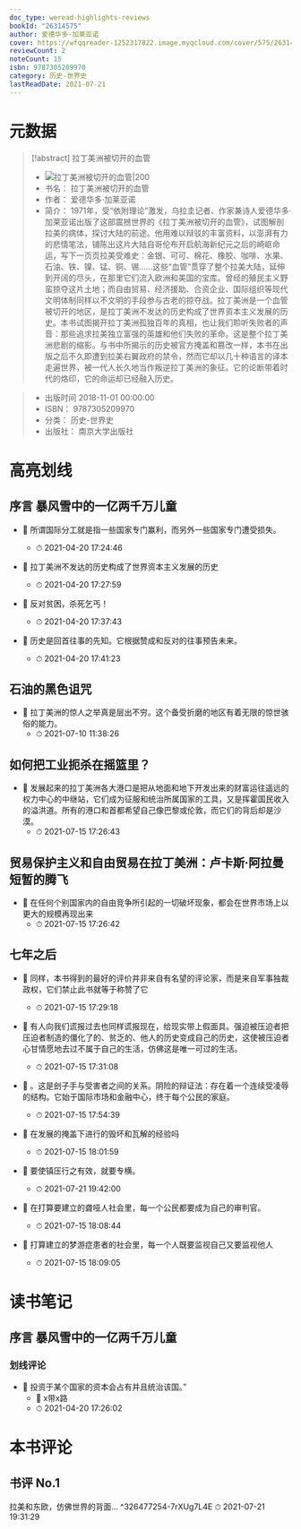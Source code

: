 ```yaml
---
doc_type: weread-highlights-reviews
bookId: "26314575"
author: 爱德华多·加莱亚诺
cover: https://wfqqreader-1252317822.image.myqcloud.com/cover/575/26314575/t7_26314575.jpg
reviewCount: 2
noteCount: 15
isbn: 9787305209970
category: 历史-世界史
lastReadDate: 2021-07-21
---
```

# 元数据
> [!abstract] 拉丁美洲被切开的血管
> - ![ 拉丁美洲被切开的血管|200](https://wfqqreader-1252317822.image.myqcloud.com/cover/575/26314575/t7_26314575.jpg)
> - 书名： 拉丁美洲被切开的血管
> - 作者： 爱德华多·加莱亚诺
> - 简介：     1971年，受“依附理论”激发，乌拉圭记者、作家兼诗人爱德华多·加莱亚诺出版了这部震撼世界的《拉丁美洲被切开的血管》，试图解剖拉美的病体，探讨大陆的前途。他用难以辩驳的丰富资料，以澎湃有力的悲情笔法，铺陈出这片大陆自哥伦布开启航海新纪元之后的崎岖命运，写下一页页拉美受难史：金银、可可、棉花、橡胶、咖啡、水果、石油、铁、镍、锰、铜、锡……这些“血管”贯穿了整个拉美大陆，延伸到开阔的尽头，在那里它们流入欧洲和美国的宝库。曾经的殖民主义野蛮掠夺这片土地；而自由贸易、经济援助、合资企业、国际组织等现代文明体制同样以不文明的手段参与古老的掠夺战。拉丁美洲是一个血管被切开的地区，是拉丁美洲不发达的历史构成了世界资本主义发展的历史。本书试图揭开拉丁美洲孤独百年的真相，也让我们聆听失败者的声音：那些追求拉美独立富强的英雄和他们失败的革命。这是整个拉丁美洲悲剧的缩影。与书中所揭示的历史被官方掩盖和篡改一样，本书在出版之后不久即遭到拉美右翼政府的禁令，然而它却以几十种语言的译本走遍世界，被一代人长久地当作叛逆拉丁美洲的象征。它的论断带着时代的烙印，它的命运却已经融入历史。

> - 出版时间 2018-11-01 00:00:00
> - ISBN： 9787305209970
> - 分类： 历史-世界史
> - 出版社： 南京大学出版社

# 高亮划线

## 序言 暴风雪中的一亿两千万儿童


- 📌 所谓国际分工就是指一些国家专门赢利，而另外一些国家专门遭受损失。 
    - ⏱ 2021-04-20 17:24:46 
 

- 📌 拉丁美洲不发达的历史构成了世界资本主义发展的历史 
    - ⏱ 2021-04-20 17:27:59 

- 📌 反对贫困，杀死乞丐！ 
    - ⏱ 2021-04-20 17:37:43 

- 📌 历史是回首往事的先知。它根据赞成和反对的往事预告未来。 
    - ⏱ 2021-04-20 17:41:23 
## 石油的黑色诅咒


- 📌 拉丁美洲的惊人之举真是层出不穷。这个备受折磨的地区有着无限的惊世骇俗的能力。 
    - ⏱ 2021-07-10 11:38:26 
## 如何把工业扼杀在摇篮里？


- 📌 发展起来的拉丁美洲各大港口是把从地面和地下开发出来的财富运往遥远的权力中心的中继站，它们成为征服和统治所属国家的工具，又是挥霍国民收入的溢洪道。所有的港口和首都希望自己像巴黎或伦敦，而它们的背后却是沙漠。 
    - ⏱ 2021-07-15 17:26:43 
## 贸易保护主义和自由贸易在拉丁美洲：卢卡斯·阿拉曼短暂的腾飞


- 📌 在任何个别国家内的自由竞争所引起的一切破坏现象，都会在世界市场上以更大的规模再现出来 
    - ⏱ 2021-07-15 17:26:42 
## 七年之后


- 📌 同样，本书得到的最好的评价并非来自有名望的评论家，而是来自军事独裁政权，它们禁止此书就等于称赞了它 
    - ⏱ 2021-07-15 17:29:18 

- 📌 有人向我们谎报过去也同样谎报现在，给现实带上假面具。强迫被压迫者把压迫者制造的僵化了的、贫乏的、他人的历史变成自己的历史，这使被压迫者心甘情愿地去过不属于自己的生活，仿佛这是唯一可过的生活。 
    - ⏱ 2021-07-15 17:31:08 

- 📌 。这是刽子手与受害者之间的关系。阴险的辩证法：存在着一个连续受凌辱的结构。它始于国际市场和金融中心，终于每个公民的家庭。 
    - ⏱ 2021-07-15 17:54:39 

- 📌 在发展的掩盖下进行的毁坏和瓦解的经验吗 
    - ⏱ 2021-07-15 18:01:59 

- 📌 要使镇压行之有效，就要专横。 
    - ⏱ 2021-07-21 19:42:00 

- 📌 在打算要建立的聋哑人社会里，每一个公民都要成为自己的审判官。 
    - ⏱ 2021-07-15 18:08:44 

- 📌 打算建立的梦游症患者的社会里，每一个人既要监视自己又要监视他人 
    - ⏱ 2021-07-15 18:09:05 
# 读书笔记

## 序言 暴风雪中的一亿两千万儿童

### 划线评论
- 📌 投资于某个国家的资本会占有并且统治该国。” 
    - 💭 x带x路
    - ⏱ 2021-04-20 17:26:02
   
# 本书评论

## 书评 No.1 
拉美和东欧，仿佛世界的背面… ^326477254-7rXUg7L4E
⏱ 2021-07-21 19:31:29
